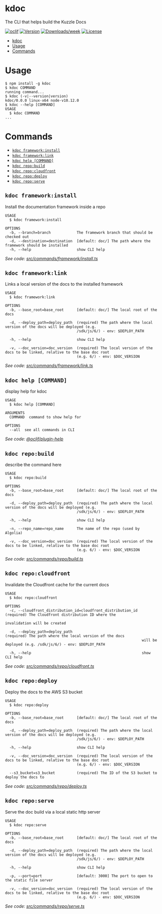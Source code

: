 # kdoc

The CLI that helps build the Kuzzle Docs

[![oclif](https://img.shields.io/badge/cli-oclif-brightgreen.svg)](https://oclif.io)
[![Version](https://img.shields.io/npm/v/kdoc.svg)](https://npmjs.org/package/kdoc)
[![Downloads/week](https://img.shields.io/npm/dw/kdoc.svg)](https://npmjs.org/package/kdoc)
[![License](https://img.shields.io/npm/l/kdoc.svg)](https://github.com/kuzzleio/kdoc/blob/master/package.json)

<!-- toc -->
* [kdoc](#kdoc)
* [Usage](#usage)
* [Commands](#commands)
<!-- tocstop -->

# Usage

<!-- usage -->
```sh-session
$ npm install -g kdoc
$ kdoc COMMAND
running command...
$ kdoc (-v|--version|version)
kdoc/0.0.0 linux-x64 node-v10.12.0
$ kdoc --help [COMMAND]
USAGE
  $ kdoc COMMAND
...
```
<!-- usagestop -->

# Commands

<!-- commands -->
* [`kdoc framework:install`](#kdoc-frameworkinstall)
* [`kdoc framework:link`](#kdoc-frameworklink)
* [`kdoc help [COMMAND]`](#kdoc-help-command)
* [`kdoc repo:build`](#kdoc-repobuild)
* [`kdoc repo:cloudfront`](#kdoc-repocloudfront)
* [`kdoc repo:deploy`](#kdoc-repodeploy)
* [`kdoc repo:serve`](#kdoc-reposerve)

## `kdoc framework:install`

Install the documentation framework inside a repo

```
USAGE
  $ kdoc framework:install

OPTIONS
  -b, --branch=branch            The framework branch that should be checked out
  -d, --destination=destination  [default: doc/] The path where the framework should be installed
  -h, --help                     show CLI help
```

_See code: [src/commands/framework/install.ts](https://github.com/kuzzleio/kdoc/blob/v0.0.0/src/commands/framework/install.ts)_

## `kdoc framework:link`

Links a local version of the docs to the installed framework

```
USAGE
  $ kdoc framework:link

OPTIONS
  -b, --base_root=base_root      [default: doc/] The local root of the docs

  -d, --deploy_path=deploy_path  (required) The path where the local version of the docs will be deployed (e.g.
                                 /sdk/js/6/) - env: $DEPLOY_PATH

  -h, --help                     show CLI help

  -v, --doc_version=doc_version  (required) The local version of the docs to be linked, relative to the base doc root
                                 (e.g. 6/) - env: $DOC_VERSION
```

_See code: [src/commands/framework/link.ts](https://github.com/kuzzleio/kdoc/blob/v0.0.0/src/commands/framework/link.ts)_

## `kdoc help [COMMAND]`

display help for kdoc

```
USAGE
  $ kdoc help [COMMAND]

ARGUMENTS
  COMMAND  command to show help for

OPTIONS
  --all  see all commands in CLI
```

_See code: [@oclif/plugin-help](https://github.com/oclif/plugin-help/blob/v2.2.3/src/commands/help.ts)_

## `kdoc repo:build`

describe the command here

```
USAGE
  $ kdoc repo:build

OPTIONS
  -b, --base_root=base_root      [default: doc/] The local root of the docs

  -d, --deploy_path=deploy_path  (required) The path where the local version of the docs will be deployed (e.g.
                                 /sdk/js/6/) - env: $DEPLOY_PATH

  -h, --help                     show CLI help

  -n, --repo_name=repo_name      The name of the repo (used by Algolia)

  -v, --doc_version=doc_version  (required) The local version of the docs to be linked, relative to the base doc root
                                 (e.g. 6/) - env: $DOC_VERSION
```

_See code: [src/commands/repo/build.ts](https://github.com/kuzzleio/kdoc/blob/v0.0.0/src/commands/repo/build.ts)_

## `kdoc repo:cloudfront`

Invalidate the Cloudfront cache for the current docs

```
USAGE
  $ kdoc repo:cloudfront

OPTIONS
  -c, --cloudfront_distribution_id=cloudfront_distribution_id  (required) The Cloudfront distribution ID where the
                                                               invalidation will be created

  -d, --deploy_path=deploy_path                                (required) The path where the local version of the docs
                                                               will be deployed (e.g. /sdk/js/6/) - env: $DEPLOY_PATH

  -h, --help                                                   show CLI help
```

_See code: [src/commands/repo/cloudfront.ts](https://github.com/kuzzleio/kdoc/blob/v0.0.0/src/commands/repo/cloudfront.ts)_

## `kdoc repo:deploy`

Deploy the docs to the AWS S3 bucket

```
USAGE
  $ kdoc repo:deploy

OPTIONS
  -b, --base_root=base_root      [default: doc/] The local root of the docs

  -d, --deploy_path=deploy_path  (required) The path where the local version of the docs will be deployed (e.g.
                                 /sdk/js/6/) - env: $DEPLOY_PATH

  -h, --help                     show CLI help

  -v, --doc_version=doc_version  (required) The local version of the docs to be linked, relative to the base doc root
                                 (e.g. 6/) - env: $DOC_VERSION

  --s3_bucket=s3_bucket          (required) The ID of the S3 bucket to deploy the docs to
```

_See code: [src/commands/repo/deploy.ts](https://github.com/kuzzleio/kdoc/blob/v0.0.0/src/commands/repo/deploy.ts)_

## `kdoc repo:serve`

Serve the doc build via a local static http server

```
USAGE
  $ kdoc repo:serve

OPTIONS
  -b, --base_root=base_root      [default: doc/] The local root of the docs

  -d, --deploy_path=deploy_path  (required) The path where the local version of the docs will be deployed (e.g.
                                 /sdk/js/6/) - env: $DEPLOY_PATH

  -h, --help                     show CLI help

  -p, --port=port                [default: 3000] The port to open to the static file server

  -v, --doc_version=doc_version  (required) The local version of the docs to be linked, relative to the base doc root
                                 (e.g. 6/) - env: $DOC_VERSION
```

_See code: [src/commands/repo/serve.ts](https://github.com/kuzzleio/kdoc/blob/v0.0.0/src/commands/repo/serve.ts)_
<!-- commandsstop -->
